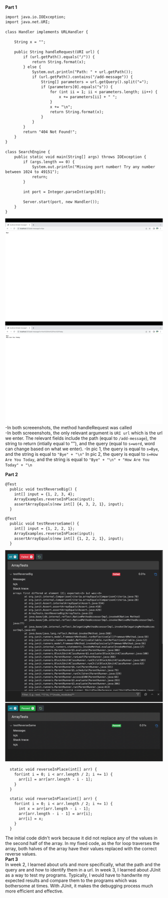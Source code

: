 **Part 1**
```
import java.io.IOException;
import java.net.URI;

class Handler implements URLHandler {

    String x = "";

    public String handleRequest(URI url) {
        if (url.getPath().equals("/")) {
            return String.format(x);
        } else {
            System.out.println("Path: " + url.getPath());
            if (url.getPath().contains("/add-message")) {
                String[] parameters = url.getQuery().split("=");
                if (parameters[0].equals("s")) {
                    for (int ii = 1; ii < parameters.length; ii++) {
                        x += parameters[ii] + " ";
                    }
                    x += "\n";
                    return String.format(x);
                }
            }
        }
        return "404 Not Found!";
    }
}

class SearchEngine {
    public static void main(String[] args) throws IOException {
        if (args.length == 0) {
            System.out.println("Missing port number! Try any number between 1024 to 49151");
            return;
        }

        int port = Integer.parseInt(args[0]);

        Server.start(port, new Handler());
    }
}
```
![Image](AddWord1.png)
![Image](AddWord2.png)
-In both screeenshots, the method handleRequest was called\
-In both screeenshots, the only relevant argument is `URI url` which is the url we enter. The relevant fields include the path (equal to `/add-message`), the string to return (intially equal to ""), and the query (equal to `s=word`, word can change based on what we enter).
-In pic 1, the query is equal to `s=Bye`, and the string is equal to `"Bye" + "\n"` In pic 2, the query is equal to `s=How Are You Today`, and the string is equal to `"Bye" + "\n" + "How Are You Today" + "\n`

**Part 2**
```
@Test 
  public void testReverseBig() {
    int[] input = {1, 2, 3, 4};
    ArrayExamples.reverseInPlace(input);
    assertArrayEquals(new int[] {4, 3, 2, 1}, input);
  }
```
``` 
@Test 
  public void testReverseSame() {
    int[] input = {1, 2, 2, 1};
    ArrayExamples.reverseInPlace(input);
    assertArrayEquals(new int[] {1, 2, 2, 1}, input);
  } 
```
![Image](ReverseBig.png)
![Image](ReverseSame.png)
```
  static void reverseInPlace(int[] arr) {
    for(int i = 0; i < arr.length / 2; i += 1) {
      arr[i] = arr[arr.length - i - 1];
    }
  }
```
```
  static void reverseInPlace(int[] arr) {
    for(int i = 0; i < arr.length / 2; i += 1) {
      int x = arr[arr.length - i - 1];
      arr[arr.length - i - 1] = arr[i];
      arr[i] = x;
    }
  }
```
The initial code didn't work because it did not replace any of the values in the second half of the array. In my fixed code, as the for loop traverses the array, both halves of the array have their values replaced with the correct reverse values.\
**Part 3**\
In week 2, I learned about urls and more specifically, what the path and the query are and how to identify them in a url. In week 3, I learned about JUnit as a way to test my programs. Typically, I would have to handwrite my expected results and compare them to the programs which was bothersome at times. With JUnit, it makes the debugging process much more efficient and effective. 
